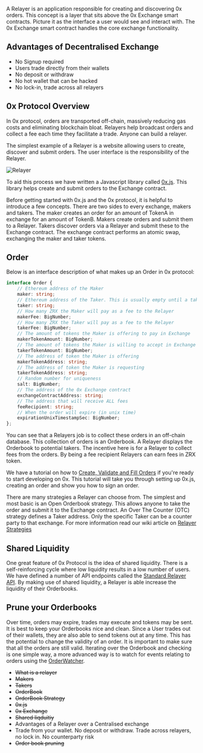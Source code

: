 A Relayer is an application responsible for creating and discovering 0x orders. This concept is a layer that sits above the 0x Exchange smart contracts. Picture it as the interface a user would see and interact with. The 0x Exchange smart contract handles the core exchange functionality.

## Advantages of Decentralised Exchange
* No Signup required
* Users trade directly from their wallets
* No deposit or withdraw
* No hot wallet that can be hacked
* No lock-in, trade across all relayers

## 0x Protocol Overview
In 0x protocol, orders are transported off-chain, massively reducing gas costs and eliminating blockchain bloat. Relayers help broadcast orders and collect a fee each time they facilitate a trade. Anyone can build a relayer.

The simplest example of a Relayer is a website allowing users to create, discover and submit orders. The user interface is the responsibility of the Relayer.

![Relayer](https://0xproject.com/images/landing/relayer_diagram.png)

To aid this process we have written a Javascript library called [0x.js](https://github.com/0xProject/0x-monorepo/tree/development/packages/0x.js). This library helps create and submit orders to the Exchange contract. 

Before getting started with 0x.js and the 0x protocol, it is helpful to introduce a few concepts. There are two sides to every exchange, makers and takers. The maker creates an order for an amount of TokenA in exchange for an amount of TokenB. Makers create orders and submit them to a Relayer. Takers discover orders via a Relayer and submit these to the Exchange contract. The exchange contract performs an atomic swap, exchanging the maker and taker tokens.

## Order
Below is an interface description of what makes up an Order in 0x protocol:
```typescript
interface Order {
    // Ethereum address of the Maker
    maker: string;
    // Ethereum address of the Taker. This is usually empty until a taker submits it to the Blockchain
    taker: string;
    // How many ZRX the Maker will pay as a fee to the Relayer
    makerFee: BigNumber;
    // How many ZRX the Taker will pay as a fee to the Relayer
    takerFee: BigNumber;
    // The amount of tokens the Maker is offering to pay in Exchange
    makerTokenAmount: BigNumber;
    // The amount of tokens the Maker is willing to accept in Exchange
    takerTokenAmount: BigNumber;
    // The address of token the Maker is offering
    makerTokenAddress: string;
    // The address of token the Maker is requesting
    takerTokenAddress: string;
    // Random number for uniqueness
    salt: BigNumber;
    // The address of the 0x Exchange contract
    exchangeContractAddress: string;
    // The address that will receive ALL fees
    feeRecipient: string;
    // When the order will expire (in unix time)
    expirationUnixTimestampSec: BigNumber;
};
```

You can see that a Relayers job is to collect these orders in an off-chain database. This collection of orders is an Orderbook. A Relayer displays the Orderbook to potential takers. The incentive here is for a Relayer to collect fees from the orders. By being a fee recipient Relayers can earn fees in ZRX token.

We have a tutorial on how to [Create, Validate and Fill Orders](https://0xproject.com/wiki#Intro-Tutorial:-Create,-Validate,-Fill-Order) if you're ready to start developing on 0x. This tutorial will take you through setting up 0x.js, creating an order and show you how to sign an order.

There are many strategies a Relayer can choose from. The simplest and most basic is an Open Orderbook strategy. This allows anyone to take the order and submit it to the Exchange contract. An Over The Counter (OTC) strategy defines a Taker address. Only the specific Taker can be a counter party to that exchange. For more information read our wiki article on [Relayer Strategies](https://0xproject.com/wiki#Open-Orderbook)

## Shared Liquidity
One great feature of 0x Protocol is the idea of shared liquidity. There is a self-reinforcing cycle where low liquidity results in a low number of users.  We have defined a number of API endpoints called the [Standard Relayer API](https://github.com/0xProject/standard-relayer-api).  By making use of shared liquidity, a Relayer is able increase the liquidity of their Orderbooks.

## Prune your Orderbooks
Over time, orders may expire, trades may execute and tokens may be sent. It is best to keep your Orderbooks nice and clean. Since a User trades out of their wallets, they are also able to send tokens out at any time. This has the potential to change the validity of an order. It is important to make sure that all the orders are still valid. Iterating over the Orderbook and checking is one simple way, a more advanced way is to watch for events relating to orders using the [OrderWatcher](https://0xproject.com/wiki#0x-OrderWatcher).


* ~~What is a relayer~~
* ~~Makers~~
* ~~Takers~~
* ~~OrderBook~~
* ~~OrderBook Strategy~~
* ~~0x.js~~
* ~~0x Exchange~~
* ~~Shared liqduitiy~~
* Advantages of a Relayer over a Centralised exchange
* Trade from your wallet. No deposit or withdraw. Trade across relayers, no lock in. No counterparty risk
* ~~Order book pruning~~